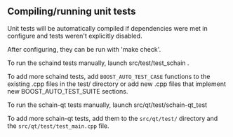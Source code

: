 Compiling/running unit tests
------------------------------------

Unit tests will be automatically compiled if dependencies were met in configure
and tests weren't explicitly disabled.

After configuring, they can be run with 'make check'.

To run the schaind tests manually, launch src/test/test_schain .

To add more schaind tests, add `BOOST_AUTO_TEST_CASE` functions to the existing
.cpp files in the test/ directory or add new .cpp files that
implement new BOOST_AUTO_TEST_SUITE sections.

To run the schain-qt tests manually, launch src/qt/test/schain-qt_test

To add more schain-qt tests, add them to the `src/qt/test/` directory and
the `src/qt/test/test_main.cpp` file.
